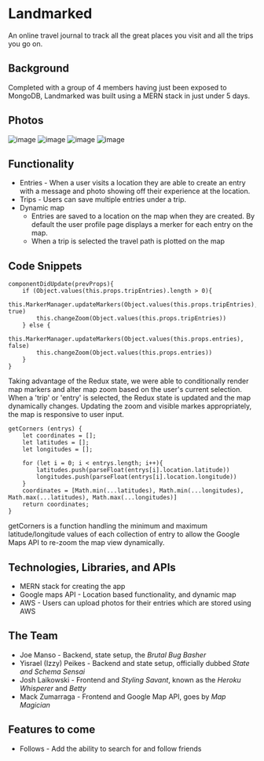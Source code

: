 # Landmarked

An online travel journal to track all the great places you visit and all the trips you go on. 

## Background

Completed with a group of 4 members having just been exposed to MongoDB, Landmarked was built using a MERN stack in just under 5 days. 


## Photos 
![image](https://user-images.githubusercontent.com/63963324/152225503-d916dfd5-5b9d-4eef-ade1-2525d4c35c22.png)
![image](https://user-images.githubusercontent.com/63963324/150466955-c92744a9-ee2a-4f79-93ca-5066bd141ad3.png)
![image](https://user-images.githubusercontent.com/63963324/150466452-18666943-ce4a-47b0-9ea4-ed9ca08a222b.png)
![image](https://user-images.githubusercontent.com/63963324/150466625-1ddf116c-993e-42f2-b485-1985a81a04fc.png)


## Functionality 
 
- Entries - When a user visits a location they are able to create an entry with a message and photo 
showing off their experience at the location.
- Trips - Users can save multiple entries under a trip. 
- Dynamic map 
  - Entries are saved to a location on the map when they are created. By default the user profile page displays a merker for each entry on the map.
  - When a trip is selected the travel path is plotted on the map

## Code Snippets 

```
componentDidUpdate(prevProps){
    if (Object.values(this.props.tripEntries).length > 0){ 
        this.MarkerManager.updateMarkers(Object.values(this.props.tripEntries), true)
        this.changeZoom(Object.values(this.props.tripEntries))
    } else { 
        this.MarkerManager.updateMarkers(Object.values(this.props.entries), false)
        this.changeZoom(Object.values(this.props.entries))
    }
}
 ```
Taking advantage of the Redux state, we were able to conditionally render map markers and alter map zoom based on the user's current selection. When a 'trip' or 'entry' is selected, the Redux state is updated and the map dynamically changes. Updating the zoom and visible markes appropriately, the map is responsive to user input. 

``` 
getCorners (entrys) {
    let coordinates = [];
    let latitudes = [];
    let longitudes = [];

    for (let i = 0; i < entrys.length; i++){
        latitudes.push(parseFloat(entrys[i].location.latitude))
        longitudes.push(parseFloat(entrys[i].location.longitude))
    }
    coordinates = [Math.min(...latitudes), Math.min(...longitudes), Math.max(...latitudes), Math.max(...longitudes)]        
    return coordinates;
}  
```
getCorners is a function handling the minimum and maximum latitude/longitude values of each collection of entry to allow the Google Maps API to re-zoom the map view dynamically.
## Technologies, Libraries, and APIs
- MERN stack for creating the app
- Google maps API - Location based functionality, and dynamic map
- AWS - Users can upload photos for their entries which are stored using AWS

## The Team
- Joe Manso - Backend, state setup, the *Brutal Bug Basher*
- Yisrael (Izzy) Peikes - Backend and state setup, officially dubbed *State and Schema Sensai*
- Josh Laikowski - Frontend and *Styling Savant*, known as the *Heroku Whisperer* and *Betty*
- Mack Zumarraga - Frontend and Google Map API, goes by *Map Magician*

## Features to come
- Follows - Add the ability to search for and follow friends
